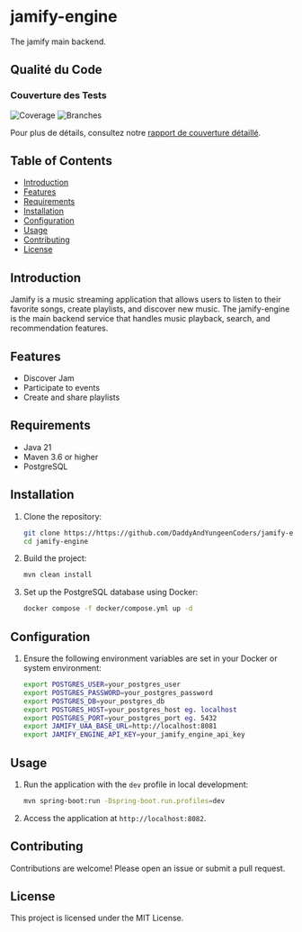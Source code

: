 # jamify-engine
The jamify main backend.
## Qualité du Code

### Couverture des Tests
![Coverage](.github/badges/jacoco.svg)
![Branches](.github/badges/branches.svg)

Pour plus de détails, consultez notre [rapport de couverture détaillé](.github/test-coverage/coverage.md).
## Table of Contents

- [Introduction](#introduction)
- [Features](#features)
- [Requirements](#requirements)
- [Installation](#installation)
- [Configuration](#configuration)
- [Usage](#usage)
- [Contributing](#contributing)
- [License](#license)

## Introduction

Jamify is a music streaming application that allows users to listen to their favorite songs, create playlists, and discover new music. The jamify-engine is the main backend service that handles music playback, search, and recommendation features.

## Features

- Discover Jam
- Participate to events
- Create and share playlists

## Requirements

- Java 21
- Maven 3.6 or higher
- PostgreSQL

## Installation

1. Clone the repository:
    ```sh
    git clone https://https://github.com/DaddyAndYungeenCoders/jamify-engine
    cd jamify-engine
    ```

2. Build the project:
    ```sh
    mvn clean install
    ```

3. Set up the PostgreSQL database using Docker:
    ```sh
    docker compose -f docker/compose.yml up -d
    ```

## Configuration

1. Ensure the following environment variables are set in your Docker or system environment:
    ```sh
    export POSTGRES_USER=your_postgres_user
    export POSTGRES_PASSWORD=your_postgres_password
    export POSTGRES_DB=your_postgres_db
    export POSTGRES_HOST=your_postgres_host eg. localhost
    export POSTGRES_PORT=your_postgres_port eg. 5432
    export JAMIFY_UAA_BASE_URL=http://localhost:8081
    export JAMIFY_ENGINE_API_KEY=your_jamify_engine_api_key
    ```

## Usage

1. Run the application with the `dev` profile in local development:
    ```sh
    mvn spring-boot:run -Dspring-boot.run.profiles=dev
    ```

2. Access the application at `http://localhost:8082`.

## Contributing

Contributions are welcome! Please open an issue or submit a pull request.

## License

This project is licensed under the MIT License.
